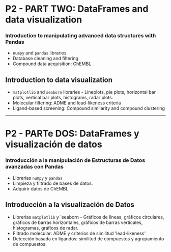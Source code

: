 # P2 - PART TWO: DataFrames and data visualization


### Introduction to manipulating advanced data structures with Pandas

- `numpy` and `pandas` libraries
- Database cleaning and filtering
- Compound data acquisition: ChEMBL

## Introduction to data visualization

- `matplotlib` and `seaborn` libraries
        - Lineplots, pie plots, horizontal bar plots, vertical bar plots, histograms, radar plots.
- Molecular filtering: ADME and lead-likeness criteria
- Ligand-based screening: Compound similarity and compound clustering


*******************************************


# P2 - PARTe DOS: DataFrames y visualización de datos
### Introducción a la manipulación de Estructuras de Datos avanzadas con Pandas

- Librerias `numpy` y `pandas`
- Limpieza y filtrado de bases de datos.
- Adquirir datos de ChEMBL

##  Introducción a la visualización de Datos

- Librerias `matplotlib` y `seaborn
        - Gráficos de líneas, gráficos circulares, gráficos de barras horizontales, gráficos de barras verticales, histogramas, gráficos de radar.
- Filtrado molecular: ADME y criterios de similitud 'lead-likeness'
- Detección basada en ligandos: similitud de compuestos y agrupamiento de compuestos.

